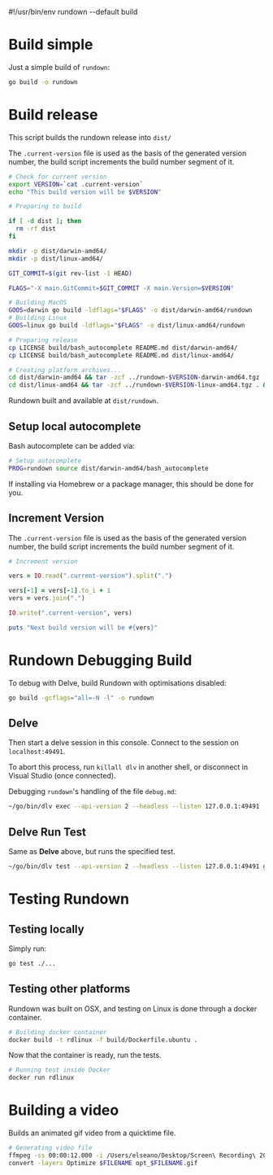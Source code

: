 #!/usr/bin/env rundown --default build

# Build simple <r label=build/>

Just a simple build of `rundown`:

``` bash reveal setup
go build -o rundown
```

# Build release <r label=release/>

<r desc>This script builds the rundown release into `dist/`</r>

The `.current-version` file is used as the basis of the generated version number, the build script increments the build number segment of it.

``` bash named stdout env
# Check for current version
export VERSION=`cat .current-version`
echo "This build version will be $VERSION"
```

``` bash named-all
# Preparing to build

if [ -d dist ]; then
  rm -rf dist
fi

mkdir -p dist/darwin-amd64/
mkdir -p dist/linux-amd64/

GIT_COMMIT=$(git rev-list -1 HEAD)

FLAGS="-X main.GitCommit=$GIT_COMMIT -X main.Version=$VERSION"

# Building MacOS
GOOS=darwin go build -ldflags="$FLAGS" -o dist/darwin-amd64/rundown
# Building Linux
GOOS=linux go build -ldflags="$FLAGS" -o dist/linux-amd64/rundown

# Preparing release
cp LICENSE build/bash_autocomplete README.md dist/darwin-amd64/
cp LICENSE build/bash_autocomplete README.md dist/linux-amd64/

# Creating platform archives...
cd dist/darwin-amd64 && tar -zcf ../rundown-$VERSION-darwin-amd64.tgz . && cd ../..
cd dist/linux-amd64 && tar -zcf ../rundown-$VERSION-linux-amd64.tgz . && cd ../..
```

Rundown built and available at `dist/rundown`.

## Setup local autocomplete <r label=autocomplete/>

Bash autocomplete can be added via:

``` bash reveal named
# Setup autocomplete
PROG=rundown source dist/darwin-amd64/bash_autocomplete
```

If installing via Homebrew or a package manager, this should be done for you.

## Increment Version <r label=incr/>

The `.current-version` file is used as the basis of the generated version number, the build script increments the build number segment of it.

``` ruby named stdout
# Increment version

vers = IO.read(".current-version").split(".")

vers[-1] = vers[-1].to_i + 1
vers = vers.join(".")

IO.write(".current-version", vers)

puts "Next build version will be #{vers}"
```

# Rundown Debugging Build <r label=debug/>

To debug with Delve, build Rundown with optimisations disabled:

``` bash reveal setup
go build -gcflags="all=-N -l" -o rundown
```

<r stop-ok comment="Don't continue into the Delve process by default, as it's hard to exit." />

## Delve <r label=delve/>

<r desc="Starts a delve remote debugging process"/>

Then start a delve session in this console. Connect to the session on `localhost:49491`.

To abort this process, run `killall dlv` in another shell, or disconnect in Visual Studio (once connected).

Debugging `rundown`'s handling of the file `debug.md`:

``` bash borg reveal
~/go/bin/dlv exec --api-version 2 --headless --listen 127.0.0.1:49491 ./rundown -- debug.md
```

<r stop-ok />

## Delve Run Test <r label=delve:test/>

Same as **Delve** above, but runs the specified test.

``` bash borg reveal
~/go/bin/dlv test --api-version 2 --headless --listen 127.0.0.1:49491 github.com/elseano/rundown -- -run TestHidden
```

# Testing Rundown

## Testing locally <r label=test/>

Simply run:

``` bash
go test ./...
```

## Testing other platforms <r label=test:all/>

<r desc>Rundown was built on OSX, and testing on Linux is done through a docker container.</r>

``` bash named
# Building docker container
docker build -t rdlinux -f build/Dockerfile.ubuntu .
```

Now that the container is ready, run the tests.

``` bash named stdout
# Running test inside Docker
docker run rdlinux
```

# Building a video

<r desc>Builds an animated gif video from a quicktime file.</r>

<!--~
``` bash stdout nospin
if [ -z "{$FILE:-}" ]; then
  echo "Specify a FILE env to run this"
  exit 1
fi
```
-->

``` bash named
# Generating video file
ffmpeg -ss 00:00:12.000 -i /Users/elseano/Desktop/Screen\ Recording\ 2020-09-27\ at\ 10.50.17\ am.mov  -pix_fmt rgb8 -r 10 screen.gif
convert -layers Optimize $FILENAME opt_$FILENAME.gif
```